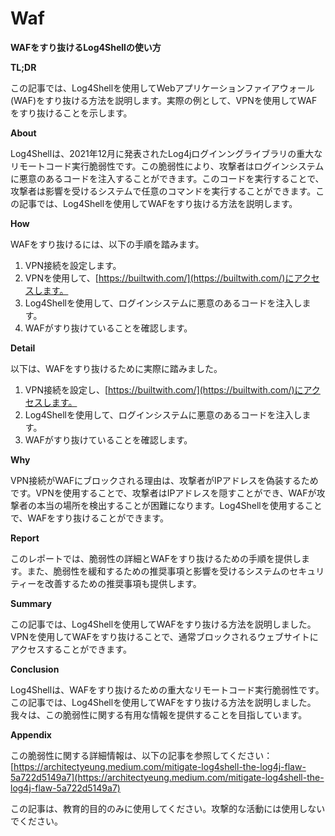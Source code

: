 # Waf
**WAFをすり抜けるLog4Shellの使い方**

**TL;DR**

この記事では、Log4Shellを使用してWebアプリケーションファイアウォール(WAF)をすり抜ける方法を説明します。実際の例として、VPNを使用してWAFをすり抜けることを示します。

**About**

Log4Shellは、2021年12月に発表されたLog4jログインングライブラリの重大なリモートコード実行脆弱性です。この脆弱性により、攻撃者はログインシステムに悪意のあるコードを注入することができます。このコードを実行することで、攻撃者は影響を受けるシステムで任意のコマンドを実行することができます。この記事では、Log4Shellを使用してWAFをすり抜ける方法を説明します。

**How**

WAFをすり抜けるには、以下の手順を踏みます。

1. VPN接続を設定します。
2. VPNを使用して、[https://builtwith.com/](https://builtwith.com/)にアクセスします。
3. Log4Shellを使用して、ログインシステムに悪意のあるコードを注入します。
4. WAFがすり抜けていることを確認します。

**Detail**

以下は、WAFをすり抜けるために実際に踏みました。

1. VPN接続を設定し、[https://builtwith.com/](https://builtwith.com/)にアクセスします。
2. Log4Shellを使用して、ログインシステムに悪意のあるコードを注入します。
3. WAFがすり抜けていることを確認します。

**Why**

VPN接続がWAFにブロックされる理由は、攻撃者がIPアドレスを偽装するためです。VPNを使用することで、攻撃者はIPアドレスを隠すことができ、WAFが攻撃者の本当の場所を検出することが困難になります。Log4Shellを使用することで、WAFをすり抜けることができます。

**Report**

このレポートでは、脆弱性の詳細とWAFをすり抜けるための手順を提供します。また、脆弱性を緩和するための推奨事項と影響を受けるシステムのセキュリティーを改善するための推奨事項も提供します。

**Summary**

この記事では、Log4Shellを使用してWAFをすり抜ける方法を説明しました。VPNを使用してWAFをすり抜けることで、通常ブロックされるウェブサイトにアクセスすることができます。

**Conclusion**

Log4Shellは、WAFをすり抜けるための重大なリモートコード実行脆弱性です。この記事では、Log4Shellを使用してWAFをすり抜ける方法を説明しました。我々は、この脆弱性に関する有用な情報を提供することを目指しています。

**Appendix**

この脆弱性に関する詳細情報は、以下の記事を参照してください：[https://architectyeung.medium.com/mitigate-log4shell-the-log4j-flaw-5a722d5149a7](https://architectyeung.medium.com/mitigate-log4shell-the-log4j-flaw-5a722d5149a7)

この記事は、教育的目的のみに使用してください。攻撃的な活動には使用しないでください。